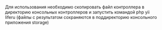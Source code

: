 Для использования необходимо скопировать файл контроллера в директорию консольных контроллеров и запустить командой php yii liferu (файлы с результатом сохраняются в поддиректорию консольного приложения storage)
